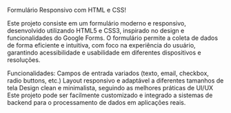 Formulário Responsivo com HTML e CSS!


Este projeto consiste em um formulário moderno e responsivo, desenvolvido utilizando HTML5 e CSS3, inspirado no design e funcionalidades do Google Forms. O formulário permite a coleta de dados de forma eficiente e intuitiva, com foco na experiência do usuário, garantindo acessibilidade e usabilidade em diferentes dispositivos e resoluções.

Funcionalidades:
Campos de entrada variados (texto, email, checkbox, radio buttons, etc.)
Layout responsivo e adaptável a diferentes tamanhos de tela
Design clean e minimalista, seguindo as melhores práticas de UI/UX
Este projeto pode ser facilmente customizado e integrado a sistemas de backend para o processamento de dados em aplicações reais.
